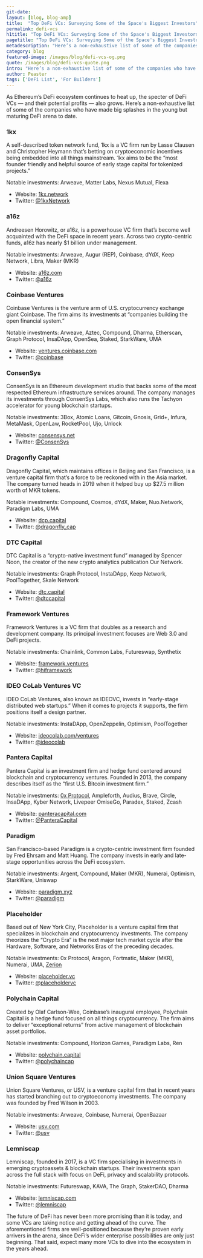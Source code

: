```yaml
---
git-date:
layout: [blog, blog-amp]
title:  "Top DeFi VCs: Surveying Some of the Space's Biggest Investors"
permalink: defi-vcs
h1title: "Top DeFi VCs: Surveying Some of the Space's Biggest Investors"
pagetitle: "Top DeFi VCs: Surveying Some of the Space's Biggest Investors"
metadescription: "Here’s a non-exhaustive list of some of the companies who have made big splashes in the young but maturing DeFi arena to date"
category: blog
featured-image: /images/blog/defi-vcs-og.png
quote: /images/blog/defi-vcs-quote.png
intro: "Here’s a non-exhaustive list of some of the companies who have made big splashes in the young but maturing DeFi arena to date"
author: Peaster
tags: ['DeFi List', 'For Builders']
---
```

As Ethereum’s DeFi ecosystem continues to heat up, the specter of DeFi VCs — and their potential profits — also grows. Here’s a non-exhaustive list of some of the companies who have made big splashes in the young but maturing DeFi arena to date.

### 1kx
A self-described token network fund, 1kx is a VC firm run by Lasse Clausen and Christopher Heymann that’s betting on cryptoeconomic incentives being embedded into all things mainstream. 1kx aims to be the “most founder friendly and helpful source of early stage capital for tokenized projects.”

Notable investments: Arweave, Matter Labs, Nexus Mutual, Flexa

- Website: [1kx.network](https://t.co/j9z0U8fHDL?amp=1)
- Twitter: [@1kxNetwork](https://twitter.com/1kxNetwork)

### a16z
Andreesen Horowitz, or a16z, is a powerhouse VC firm that’s become well acquainted with the DeFi space in recent years. Across two crypto-centric funds, a16z has nearly $1 billion under management.

Notable investments: Arweave, Augur (REP), Coinbase, dYdX, Keep Network, Libra, Maker (MKR)

- Website: [a16z.com](https://a16z.com/)
- Twitter: [@a16z](https://twitter.com/a16z)

### Coinbase Ventures
Coinbase Ventures is the venture arm of U.S. cryptocurrency exchange giant Coinbase. The firm aims its investments at “companies building the open financial system.”

Notable investments: Arweave, Aztec, Compound, Dharma, Etherscan, Graph Protocol, InsaDApp, OpenSea, Staked, StarkWare, UMA

- Website: [ventures.coinbase.com](https://ventures.coinbase.com/)
- Twitter: [@coinbase](https://twitter.com/coinbase)

### ConsenSys
ConsenSys is an Ethereum development studio that backs some of the most respected Ethereum infrastructure services around. The company manages its investments through ConsenSys Labs, which also runs the Tachyon accelerator for young blockchain startups.

Notable investments: 3Box, Atomic Loans, Gitcoin, Gnosis, Grid+, Infura, MetaMask, OpenLaw, RocketPool, Ujo, Unlock

- Website: [consensys.net](https://consensys.net/)
- Twitter: [@ConsenSys](https://twitter.com/ConsenSys)

### Dragonfly Capital
Dragonfly Capital, which maintains offices in Beijing and San Francisco, is a venture capital firm that’s a force to be reckoned with in the Asia market. The company turned heads in 2019 when it helped buy up $27.5 million worth of MKR tokens.

Notable investments: Compound, Cosmos, dYdX, Maker, Nuo.Network, Paradigm Labs, UMA

- Website: [dcp.capital](https://www.dcp.capital/)
- Twitter: [@dragonfly_cap](https://twitter.com/dragonfly_cap)  

### DTC Capital
DTC Capital is a “crypto-native investment fund” managed by Spencer Noon, the creator of the new crypto analytics publication Our Network.

Notable investments: Graph Protocol, InstaDApp, Keep Network, PoolTogether, Skale Network

- Website: [dtc.capital](https://www.dtc.capital/)
- Twitter: [@dtccapital](https://twitter.com/dtccapital)

### Framework Ventures

Framework Ventures is a VC firm that doubles as a research and development company. Its principal investment focuses are Web 3.0 and DeFi projects.

Notable investments: Chainlink, Common Labs, Futureswap, Synthetix

- Website: [framework.ventures](https://framework.ventures/)
- Twitter: [@hiframework](https://twitter.com/hiframework)

### IDEO CoLab Ventures VC

IDEO CoLab Ventures, also known as IDEOVC, invests in “early-stage distributed web startups.” When it comes to projects it supports, the firm positions itself a design partner.

Notable investments: InstaDApp, OpenZeppelin, Optimism, PoolTogether

- Website: [ideocolab.com/ventures](https://www.ideocolab.com/ventures/)
- Twitter: [@ideocolab](https://twitter.com/ideocolab)

### Pantera Capital

Pantera Capital is an investment firm and hedge fund centered around blockchain and cryptocurrency ventures. Founded in 2013, the company describes itself as the “first U.S. Bitcoin investment firm.”

Notable investments: [0x Protocol](/0x-protocol), Ampleforth, Audius, Brave, Circle, InsaDApp, Kyber Network, Livepeer OmiseGo, Paradex, Staked, Zcash

- Website: [panteracapital.com](https://www.panteracapital.com/)
- Twitter: [@PanteraCapital](https://twitter.com/PanteraCapital)

### Paradigm
San Francisco-based Paradigm is a crypto-centric investment firm founded by Fred Ehrsam and Matt Huang. The company invests in early and late-stage opportunities across the DeFi ecosystem.

Notable investments: Argent, Compound, Maker (MKR), Numerai, Optimism, StarkWare, Uniswap

- Website: [paradigm.xyz](https://www.paradigm.xyz/)
- Twitter: [@paradigm](https://twitter.com/paradigm)

### Placeholder
Based out of New York City, Placeholder is a venture capital firm that specializes in blockchain and cryptocurrency investments. The company theorizes the “Crypto Era” is the next major tech market cycle after the Hardware, Software, and Networks Eras of the preceding decades.

Notable investments: 0x Protocol, Aragon, Fortmatic, Maker (MKR), Numerai, UMA, [Zerion](/product/zerion)

- Website: [placeholder.vc](https://www.placeholder.vc/)
- Twitter: [@placeholdervc](https://twitter.com/placeholdervc)

### Polychain Capital
Created by Olaf Carlson-Wee, Coinbase’s inaugural employee, Polychain Capital is a hedge fund focused on all things cryptocurrency. The firm aims to deliver “exceptional returns” from active management of blockchain asset portfolios.

Notable investments: Compound, Horizon Games, Paradigm Labs, Ren

- Website: [polychain.capital](https://polychain.capital/)
- Twitter: [@polychaincap](https://twitter.com/polychaincap)

### Union Square Ventures
Union Square Ventures, or USV, is a venture capital firm that in recent years has started branching out to cryptoeconomy investments. The company was founded by Fred Wilson in 2003.

Notable investments: Arweave, Coinbase, Numerai, OpenBazaar

- Website: [usv.com](https://www.usv.com/)
- Twitter: [@usv](https://twitter.com/usv)

### Lemniscap
Lemniscap, founded in 2017, is a VC firm specialising in investments in emerging cryptoassets & blockchain startups. Their investments span across the full stack with focus on DeFi, privacy and scalability protocols.

Notable investments: Futureswap, KAVA, The Graph, StakerDAO, Dharma

- Website: [lemniscap.com](https://lemniscap.com/ )
- Twitter: [@lemniscap](https://twitter.com/lemniscap)


The future of DeFi has never been more promising than it is today, and some VCs are taking notice and getting ahead of the curve. The aforementioned firms are well-positioned because they’re proven early arrivers in the arena, since DeFi’s wider enterprise possibilities are only just beginning. That said, expect many more VCs to dive into the ecosystem in the years ahead.
